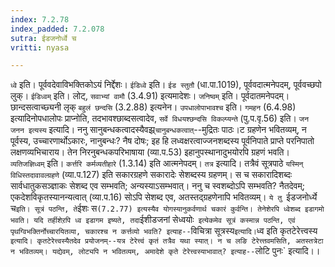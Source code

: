 ```yaml
---
index: 7.2.78
index_padded: 7.2.078
sutra: ईडजनोर्ध्वे च
vritti: nyasa

---
```

`ध्वे` इति। पूर्ववदेवाविभक्तिकोऽयं निर्द्देशः। `ईडिध्वे` इति। `ईड स्तुतौ` (धा.पा.1019), पूर्ववदात्मनेपदम्, पूर्ववच्छपो लुक्। `ईडिध्वम्` इति। लोट्, `सवाभ्यां वामौ` (3.4.91) इत्यमादेशः। `जनिष्वम्` इति। पूर्वदातमनेपदम्। छान्दसत्वाच्छ्यनी लृक् `बहुलं छन्दसि` (3.2.88) इत्यनेन। `उपधालोपाभावश्च` इति। `गमहन` (6.4.98) इत्यादिनोपधालोपः प्राप्नोति, तदभावश्छाब्दसत्वादेव, `सर्वे विधयश्छन्दसि विकल्प्यन्ते` (पु.प.वृ.56) इति।
`जन जनन इत्यस्य` इत्यादि। ननु सानुबन्धकत्वादस्यैवझ्र्`चानुबन्धकत्वात्`--मुद्रितः पाठः।ट ग्रहणेन भवितव्यम्, न पूर्वस्य, उच्चारणार्थोऽकारः, नानुबन्धः? नैष दोषः; इह हि लध्वक्षरत्वाज्जनशब्दस्य पूर्वनिपाते प्राप्ते परनिपातो लक्षणव्यभिचाराय। तेन निरनुबन्धकपरिभाषाया (व्या.प.53) इहानुपस्थानादुभयोरपि ग्रहणं भवति। `व्यतिजज्ञिध्वम्` इति। `कर्त्तरि कर्मव्यतीहारे` (1.3.14) इति आत्मनेपदम्।
`तत्र` इत्यादि। तत्रैवं सूत्रपाठे `यस्मिन् विधिस्तदावावल्ग्रहणे` (व्या.प.127) इति सकारग्रहणे सकारादेः सेशब्दस्य ग्रहणम्। स च सकारादिशब्दः सार्वधातुकसञ्ज्ञाकः सेशब्द एव सम्भवति; अन्यस्याऽसम्भवात्। ननु च स्वशब्दोऽपि सम्भवति? नैतदेवम्; एकदेशविकृतस्यानन्यत्वात् (व्या.प.16) सोऽपि सेशब्द एव, अतस्तद्ग्रहणेनापि भवितव्यम्।
`ये तु `ईडजनोर्ध्ये च` इति। सूत्रं पठन्ति, ते `ईशः स` (7.2.77) इत्यस्यैव योगस्यानुकर्वणार्थ चकारं कुर्वन्ति। तेनेशेरपि ध्वेशब्द इडागमो भवति। यदि तर्हीशेऱपि ध्व इडागम इष्यते, तदा `ईशीडजनां सेध्वयोः` इत्येकमेव सूत्रं कस्मान्न पठन्ति, एवं पृथग्विभक्तिर्नोच्चारयितव्या, चकारश्च न कर्त्तव्यो भवति? इत्याह--`विचित्रा सूत्रस्य` इत्यादि।
`ध्व इति कृतटेरेत्त्वस्य` इत्यादि। कृतटेरेत्त्वस्यैतदेव प्रयोजनम्--यत्र टेरेत्त्वं कृतं तत्रैव यथा स्यात्। न च लङि टेरेत्त्तवमसिति, अतस्तत्रेटा न भवितव्यम्। यद्येवम्, लोट्यपि न भवितव्यम्, अमादेशे कृते टेरेत्त्वस्याभावात्? इत्याह--`लोटि पुनः` इत्यादि।।